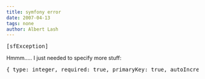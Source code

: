 ```yaml
---
title: symfony error
date: 2007-04-13
tags: none
author: Albert Lash
---
```

<pre>[sfException]                                                         Unable to resolve foreign table for column "accounting_account_id" </pre>

Hmmm..... I just needed to specify more stuff:

<pre>{ type: integer, required: true, primaryKey: true, autoIncrement: true }</pre>

